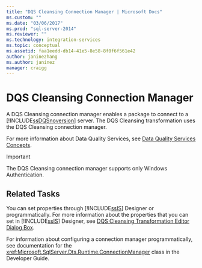 ```yaml
---
title: "DQS Cleansing Connection Manager | Microsoft Docs"
ms.custom: ""
ms.date: "03/06/2017"
ms.prod: "sql-server-2014"
ms.reviewer: ""
ms.technology: integration-services
ms.topic: conceptual
ms.assetid: faa1eedd-db14-41e5-8e58-8f0f6f561e42
author: janinezhang
ms.author: janinez
manager: craigg
---
```

# DQS Cleansing Connection Manager
  A DQS Cleansing connection manager enables a package to connect to a [!INCLUDE[ssDQSnoversion](../../includes/ssdqsnoversion-md.md)] server. The DQS Cleansing transformation uses the DQS Cleansing connection manager.  
  
 For more information about Data Quality Services, see [Data Quality Services Concepts](../../data-quality-services/data-quality-services-concepts.md).  
  
> [!IMPORTANT]  
>  The DQS Cleansing connection manager supports only Windows Authentication.  
  
## Related Tasks  
 You can set properties through [!INCLUDE[ssIS](../../includes/ssis-md.md)] Designer or programmatically. For more information about the properties that you can set in [!INCLUDE[ssIS](../../includes/ssis-md.md)] Designer, see [DQS Cleansing Transformation Editor Dialog Box](../dqs-cleansing-transformation-editor-dialog-box.md).  
  
 For information about configuring a connection manager programmatically, see documentation for the <xref:Microsoft.SqlServer.Dts.Runtime.ConnectionManager> class in the Developer Guide.  
  
  

